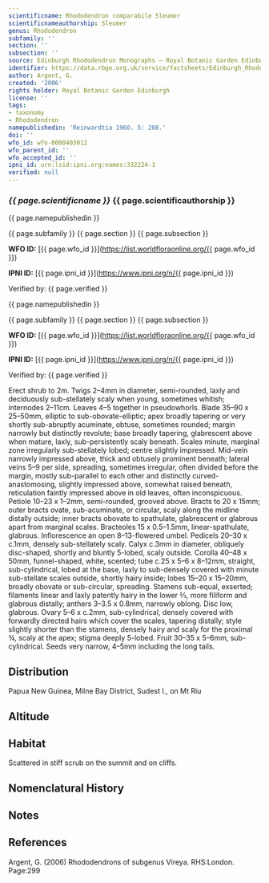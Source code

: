 ```yaml
---
scientificname: Rhododendron comparabile Sleumer
scientificnameauthorship: Sleumer
genus: Rhododendron
subfamily: ''
section: ''
subsection: ''
source: Edinburgh Rhododendron Monographs – Royal Botanic Garden Edinburgh
identifier: https://data.rbge.org.uk/service/factsheets/Edinburgh_Rhododendron_Monographs.xhtml
author: Argent, G.
created: '2006'
rights holder: Royal Botanic Garden Edinburgh
license: ''
tags:
- taxonomy
- Rhododendron
namepublishedin: 'Reinwardtia 1960. 5: 208.'
doi: ''
wfo_id: wfo-0000403012
wfo_parent_id: ''
wfo_accepted_id: ''
ipni_id: urn:lsid:ipni.org:names:332224-1
verified: null
---
```

### _{{ page.scientificname }}_ {{ page.scientificauthorship }}
 {{ page.namepublishedin }}

{{ page.subfamily }} {{ page.section }} {{ page.subsection }}

**WFO ID:** [{{ page.wfo_id }}](https://list.worldfloraonline.org/{{ page.wfo_id }})

**IPNI ID:** [{{ page.ipni_id }}](https://www.ipni.org/n/{{ page.ipni_id }})

Verified by: {{ page.verified }}

 {{ page.namepublishedin }}

{{ page.subfamily }} {{ page.section }} {{ page.subsection }}

**WFO ID:** [{{ page.wfo_id }}](https://list.worldfloraonline.org/{{ page.wfo_id }})

**IPNI ID:** [{{ page.ipni_id }}](https://www.ipni.org/n/{{ page.ipni_id }})

Verified by: {{ page.verified }}



Erect shrub to 2m. Twigs 2–4mm in diameter, semi-rounded, laxly and deciduously sub-stellately scaly when young, sometimes whitish; internodes 2–11cm. Leaves 4–5 together in pseudowhorls. Blade 35–90 x 25–50mm, elliptic to sub-obovate-elliptic; apex broadly tapering or very shortly sub-abruptly acuminate, obtuse, sometimes rounded; margin narrowly but distinctly revolute; base broadly tapering, glabrescent above when mature, laxly, sub-persistently scaly beneath. Scales minute, marginal zone irregularly sub-stellately lobed; centre slightly impressed. Mid-vein narrowly impressed above, thick and obtusely prominent beneath; lateral veins 5–9 per side, spreading, sometimes irregular, often divided before the margin, mostly sub-parallel to each other and distinctly curved-anastomosing, slightly impressed above, somewhat raised beneath, reticulation faintly impressed above in old leaves, often inconspicuous. Petiole 10–23 x 1–2mm, semi-rounded, grooved above. Bracts to 20 x 15mm; outer bracts ovate, sub-acuminate, or circular, scaly along the midline distally outside; inner bracts obovate to spathulate, glabrescent or glabrous apart from marginal scales. Bracteoles 15 x 0.5–1.5mm, linear-spathulate, glabrous. Inflorescence an open 8–13-flowered umbel. Pedicels 20–30 x c.1mm, densely sub-stellately scaly. Calyx c.3mm in diameter, obliquely disc-shaped, shortly and bluntly 5-lobed, scaly outside. Corolla 40–48 x 50mm, funnel-shaped, white, scented; tube c.25 x 5–6 x 8–12mm, straight, sub-cylindrical, lobed at the base, laxly to sub-densely covered with minute sub-stellate scales outside, shortly hairy inside; lobes 15–20 x 15–20mm, broadly obovate or sub-circular, spreading. Stamens sub-equal, exserted; filaments linear and laxly patently hairy in the lower 2⁄3, more filiform and glabrous distally; anthers 3–3.5 x 0.8mm, narrowly oblong. Disc low, glabrous. Ovary 5–6 x c.2mm, sub-cylindrical, densely covered with forwardly directed hairs which cover the scales, tapering distally; style slightly shorter than the stamens, densely hairy and scaly for the proximal ¾, scaly at the apex; stigma deeply 5-lobed. Fruit 30–35 x 5–6mm, sub-cylindrical. Seeds very narrow, 4–5mm including the long tails.

## Distribution
Papua New Guinea, Milne Bay District, Sudest I., on Mt Riu

## Altitude


## Habitat
Scattered in stiff scrub on the summit and on cliffs.

## Nomenclatural History

                       
## Notes


## References

Argent, G. (2006) Rhododendrons of subgenus Vireya. RHS:London. Page:299
